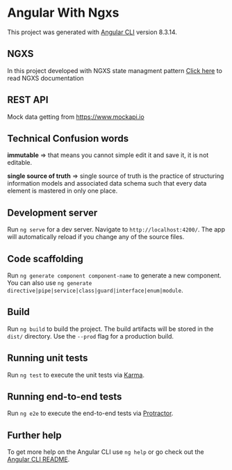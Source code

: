 # Angular With Ngxs

This project was generated with [Angular CLI](https://github.com/angular/angular-cli) version 8.3.14.

## NGXS

In this project developed with NGXS state managment pattern [Click here](https://www.ngxs.io/) to read NGXS documentation

## REST API

Mock data getting from https://www.mockapi.io

## Technical Confusion words

**immutable** => that means you cannot simple edit it and save it, it is not editable.

**single source of truth** => single source of truth is the practice of structuring information models and associated data schema such that every data element is mastered in only one place.

## Development server

Run `ng serve` for a dev server. Navigate to `http://localhost:4200/`. The app will automatically reload if you change any of the source files.

## Code scaffolding

Run `ng generate component component-name` to generate a new component. You can also use `ng generate directive|pipe|service|class|guard|interface|enum|module`.

## Build

Run `ng build` to build the project. The build artifacts will be stored in the `dist/` directory. Use the `--prod` flag for a production build.

## Running unit tests

Run `ng test` to execute the unit tests via [Karma](https://karma-runner.github.io).

## Running end-to-end tests

Run `ng e2e` to execute the end-to-end tests via [Protractor](http://www.protractortest.org/).

## Further help

To get more help on the Angular CLI use `ng help` or go check out the [Angular CLI README](https://github.com/angular/angular-cli/blob/master/README.md).
